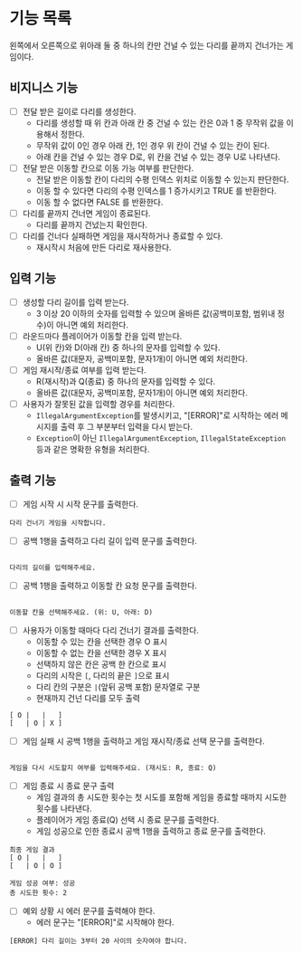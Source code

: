 # 기능 목록
왼쪽에서 오른쪽으로 위아래 둘 중 하나의 칸만 건널 수 있는 다리를 끝까지 건너가는 게임이다.

## 비지니스 기능
* [ ] 전달 받은 길이로 다리를 생성한다.
  - 다리를 생성할 때 위 칸과 아래 칸 중 건널 수 있는 칸은 0과 1 중 무작위 값을 이용해서 정한다.
  - 무작위 값이 0인 경우 아래 칸, 1인 경우 위 칸이 건널 수 있는 칸이 된다.
  - 아래 칸을 건널 수 있는 경우 D로, 위 칸을 건널 수 있는 경우 U로 나타낸다.
* [ ] 전달 받은 이동할 칸으로 이동 가능 여부를 판단한다.
  - 전달 받은 이동할 칸이 다리의 수평 인덱스 위치로 이동할 수 있는지 판단한다.
  - 이동 할 수 있다면 다리의 수평 인덱스를 1 증가시키고 TRUE 를 반환한다.
  - 이동 할 수 없다면 FALSE 를 반환한다.
* [ ] 다리를 끝까지 건너면 게임이 종료된다.
  - 다리를 끝까지 건넜는지 확인한다.
* [ ] 다리를 건너다 실패하면 게임을 재시작하거나 종료할 수 있다.
  - 재시작시 처음에 만든 다리로 재사용한다.

## 입력 기능
* [ ] 생성할 다리 길이를 입력 받는다. 
  - 3 이상 20 이하의 숫자를 입력할 수 있으며 올바른 값(공백미포함, 범위내 정수)이 아니면 예외 처리한다.
* [ ] 라운드마다 플레이어가 이동할 칸을 입력 받는다. 
  - U(위 칸)와 D(아래 칸) 중 하나의 문자를 입력할 수 있다.
  - 올바른 값(대문자, 공백미포함, 문자1개)이 아니면 예외 처리한다.
* [ ] 게임 재시작/종료 여부를 입력 받는다. 
  - R(재시작)과 Q(종료) 중 하나의 문자를 입력할 수 있다.
  - 올바른 값(대문자, 공백미포함, 문자1개)이 아니면 예외 처리한다.
* [ ] 사용자가 잘못된 값을 입력할 경우를 처리한다.
  - `IllegalArgumentException`를 발생시키고, "[ERROR]"로 시작하는 에러 메시지를 출력 후 그 부분부터 입력을 다시 받는다.
  - `Exception`이 아닌 `IllegalArgumentException`, `IllegalStateException` 등과 같은 명확한 유형을 처리한다.

## 출력 기능
* [ ] 게임 시작 시 시작 문구를 출력한다.
```
다리 건너기 게임을 시작합니다.
```


* [ ] 공백 1행을 출력하고 다리 길이 입력 문구를 출력한다.
```

다리의 길이를 입력해주세요.
```


* [ ] 공백 1행을 출력하고 이동할 칸 요청 문구를 출력한다.
```

이동할 칸을 선택해주세요. (위: U, 아래: D)
```


* [ ] 사용자가 이동할 때마다 다리 건너기 결과를 출력한다.
  - 이동할 수 있는 칸을 선택한 경우 O 표시
  - 이동할 수 없는 칸을 선택한 경우 X 표시
  - 선택하지 않은 칸은 공백 한 칸으로 표시
  - 다리의 시작은 `[`, 다리의 끝은 `]`으로 표시
  - 다리 칸의 구분은 ` | `(앞뒤 공백 포함) 문자열로 구분
  - 현재까지 건넌 다리를 모두 출력
```
[ O |   |   ]
[   | O | X ]
```


* [ ] 게임 실패 시 공백 1행을 출력하고 게임 재시작/종료 선택 문구를 출력한다.
```

게임을 다시 시도할지 여부를 입력해주세요. (재시도: R, 종료: Q)
```


*[ ] 게임 종료 시 종료 문구 출력
  - 게임 결과의 총 시도한 횟수는 첫 시도를 포함해 게임을 종료할 때까지 시도한 횟수를 나타낸다.
  - 플레이어가 게임 종료(Q) 선택 시 종료 문구를 출력한다.
  - 게임 성공으로 인한 종료시 공백 1행을 출력하고 종료 문구를 출력한다.
```
최종 게임 결과
[ O |   |   ]
[   | O | O ]

게임 성공 여부: 성공
총 시도한 횟수: 2
```


* [ ] 예외 상황 시 에러 문구를 출력해야 한다.
  - 에러 문구는 "[ERROR]"로 시작해야 한다.
```
[ERROR] 다리 길이는 3부터 20 사이의 숫자여야 합니다.
```